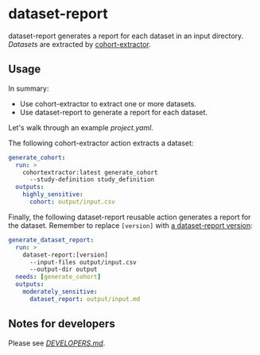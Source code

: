 # dataset-report

dataset-report generates a report for each dataset in an input directory.
_Datasets_ are extracted by [cohort-extractor][].

## Usage

In summary:

* Use cohort-extractor to extract one or more datasets.
* Use dataset-report to generate a report for each dataset.

Let's walk through an example _project.yaml_.

The following cohort-extractor action extracts a dataset:

```yaml
generate_cohort:
  run: >
    cohortextractor:latest generate_cohort
      --study-definition study_definition
  outputs:
    highly_sensitive:
      cohort: output/input.csv
```

Finally, the following dataset-report reusable action generates a report for the dataset.
Remember to replace `[version]` with [a dataset-report version][1]:

```yaml
generate_dataset_report:
  run: >
    dataset-report:[version]
      --input-files output/input.csv
      --output-dir output
  needs: [generate_cohort]
  outputs:
    moderately_sensitive:
      dataset_report: output/input.md
```

## Notes for developers

Please see [_DEVELOPERS.md_](DEVELOPERS.md).

[1]: https://github.com/opensafely-actions/dataset-report/tags
[cohort-extractor]: https://docs.opensafely.org/actions-cohortextractor/
